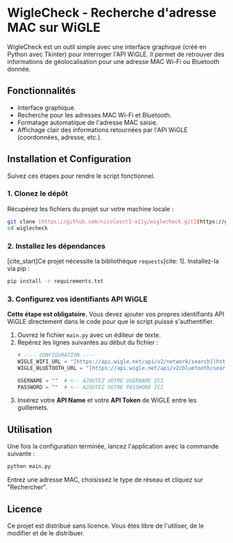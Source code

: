 # WigleCheck - Recherche d'adresse MAC sur WiGLE

WigleCheck est un outil simple avec une interface graphique (créé en Python avec Tkinter) pour interroger l'API WiGLE. Il permet de retrouver des informations de géolocalisation pour une adresse MAC Wi-Fi ou Bluetooth donnée.



## Fonctionnalités

* Interface graphique.
* Recherche pour les adresses MAC Wi-Fi et Bluetooth.
* Formatage automatique de l'adresse MAC saisie.
* Affichage clair des informations retournées par l'API WiGLE (coordonnées, adresse, etc.).

## Installation et Configuration

Suivez ces étapes pour rendre le script fonctionnel.

### 1. Clonez le dépôt

Récupérez les fichiers du projet sur votre machine locale :
```bash
git clone [https://github.com/nicolasnt3-a11y/wiglecheck.git](https://github.com/nicolasnt3-a11y/wiglecheck.git)
cd wiglecheck
```

### 2. Installez les dépendances

[cite_start]Ce projet nécessite la bibliothèque `requests`[cite: 1]. Installez-la via pip :
```bash
pip install -r requirements.txt
```

### 3. Configurez vos identifiants API WiGLE

**Cette étape est obligatoire.** Vous devez ajouter vos propres identifiants API WiGLE directement dans le code pour que le script puisse s'authentifier.

1.  Ouvrez le fichier `main.py` avec un éditeur de texte.
2.  Repérez les lignes suivantes au début du fichier :
    ```python
    # ---- CONFIGURATION ----
    WIGLE_WIFI_URL = "[https://api.wigle.net/api/v2/network/search](https://api.wigle.net/api/v2/network/search)"
    WIGLE_BLUETOOTH_URL = "[https://api.wigle.net/api/v2/bluetooth/search](https://api.wigle.net/api/v2/bluetooth/search)"

    USERNAME = ""  # <-- AJOUTEZ VOTRE USERNAME ICI
    PASSWORD = ""  # <-- AJOUTEZ VOTRE PASSWORD ICI
    ```
3.  Insérez votre **API Name** et votre **API Token** de WiGLE entre les guillemets.



## Utilisation

Une fois la configuration terminée, lancez l'application avec la commande suivante :

```bash
python main.py
```

Entrez une adresse MAC, choisissez le type de réseau et cliquez sur "Rechercher".

## Licence

Ce projet est distribué sans licence. Vous êtes libre de l'utiliser, de le modifier et de le distribuer.